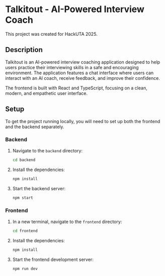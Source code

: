 # Talkitout - AI-Powered Interview Coach

This project was created for HackUTA 2025.

## Description

Talkitout is an AI-powered interview coaching application designed to help users practice their interviewing skills in a safe and encouraging environment. The application features a chat interface where users can interact with an AI coach, receive feedback, and improve their confidence.

The frontend is built with React and TypeScript, focusing on a clean, modern, and empathetic user interface.

## Setup

To get the project running locally, you will need to set up both the frontend and the backend separately.

### Backend

1.  Navigate to the `backend` directory:
    ```bash
    cd backend
    ```

2.  Install the dependencies:
    ```bash
    npm install
    ```

3.  Start the backend server:
    ```bash
    npm start
    ```

### Frontend

1.  In a new terminal, navigate to the `frontend` directory:
    ```bash
    cd frontend
    ```

2.  Install the dependencies:
    ```bash
    npm install
    ```

3.  Start the frontend development server:
    ```bash
    npm run dev
